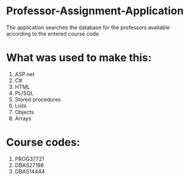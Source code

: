 # Professor-Assignment-Application
 The application searches the database for the professors available according to the entered course code
# What was used to make this:
1) ASP.net
2) C#
3) HTML
4) PL/SQL
5) Stored procedures 
6) Lists
7) Objects
8) Arrays

# Course codes:
1) PROG37721
2) DBAS27198
3) DBAS14444
